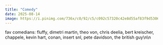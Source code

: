 ```yaml
---
title: "Comedy"
date: 2025-08-14
image: https://i.pinimg.com/736x/c0/92/c5/c092c57320c42e8d55af83f9d5306314.jpg
---
```


fav comedians: fluffy, dimetri martin, theo von, chris deelia, bert kreischer, chappele, kevin hart, conan, insert snl, pete davidson, the british guy\n\n